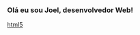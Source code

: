 ### Olá eu sou Joel, desenvolvedor Web! 

[html5](https://img.shields.io/badge/HTML-239120?style=for-the-badge&logo=html5&logoColor=white)
